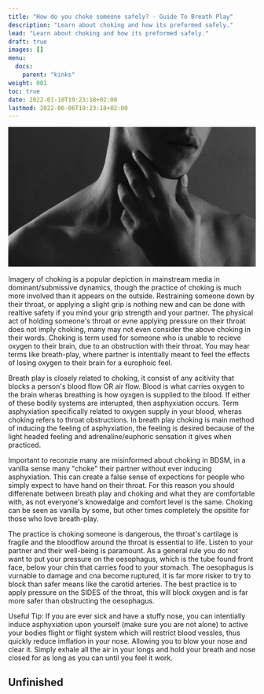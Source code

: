 ```yaml
---
title: "How do you choke someone safely? - Guide To Breath Play"
description: "Learn about choking and how its preformed safely."
lead: "Learn about choking and how its preformed safely."
draft: true
images: []
menu:
  docs:
    parent: "kinks"
weight: 001
toc: true
date: 2022-01-10T19:23:18+02:00
lastmod: 2022-06-06T19:23:18+02:00
---
```


![Image](luiz-rogerio-nunes-XEQAQwaAAC0-unsplash.jpg)

Imagery of choking is a popular depiction in mainstream media in dominant/submissive dynamics, though the practice of choking is much more involved than it appears on the outside. Restraining someone down by their throat, or applying a slight grip is nothing new and can be done with realtive safety if you mind your grip strength and your partner. The physical act of holding someone's throat or evne applying pressure on their throat does not imply choking, many may not even consider the above choking in their words. Choking is term used for someone who is unable to recieve oxygen to their brain, due to an obstruction with their throat. You may hear terms like breath-play, where partner is intentially meant to feel the effects of losing oxygen to their brain for a europhoic feel.

Breath play is closely related to choking, it consist of any acitivity that blocks a person's blood flow OR air flow. Blood is what carries oxygen to the brain wheras breathing is how oyxgen is supplied to the blood. If either of these bodily systems are interupted, then asphyxiation occurs. Term asphyxiation specifically related to oxygen supply in your blood, wheras choking refers to throat obstructions. In breath play choking is main method of inducing the feeling of asphyxiation, the feeling is desired because of the light headed feeling and adrenaline/euphoric sensation it gives when practiced.

Important to reconzie many are misinformed about choking in BDSM, in a vanilla sense many "choke" their partner without ever inducing asphyxiation. This can create a false sense of expections for people who simply expect to have hand on their throat. For this reason you should differenate between breath play and choking and what they are comfortable with, as not everyone's knowedalge and comfort level is the same. Choking can be seen as vanilla by some, but other times completely the opsitite for those who love breath-play.

The practice is choking someone is dangerous, the throat's cartilage is fragile and the bloodflow around the throat is essential to life. Listen to your partner and their well-being is paramount. As a general rule you do not want to put your pressure on the oesophagus, which is the tube found front face, below your chin that carries food to your stomach. The oesophagus is vurnable to damage and cna become ruptured, it is far more risker to try to block than safer means like the carotid arteries. The best practice is to apply pressure on the SIDES of the throat, this will block oxygen and is far more safer than obstructing the oesophagus.

Useful Tip: If you are ever sick and have a stuffy nose, you can intentially induce asphyxiation upon yourself (make sure you are not alone) to active your bodies flight or flight system which will restrict blood vessles, thus quickly reduce imflation in your nose. Allowing you to blow your nose and clear it. Simply exhale all the air in your longs and hold your breath and nose closed for as long as you can until you feel it work.

## Unfinished
